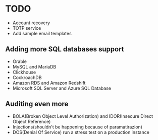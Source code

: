 # TODO
* Account recovery
* TOTP service
* Add sample email templates
## Adding more SQL databases support
* Orable
* MySQL and MariaDB
* Clickhouse
* CockroachDB
* Amazon RDS and Amazon Redshift
* Microsoft SQL Server and Azure SQL Database
## Auditing even more
* BOLA(Broken Object Level Authorization) and IDOR(Insecure Direct Object Reference)
* Injections(shouldn't be happening because of paramatirazion)
* DOS(Denial Of Service) run a stress test on a production instance